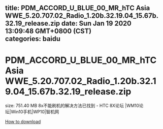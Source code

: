 
title: PDM_ACCORD_U_BLUE_00_MR_hTC Asia WWE_5.20.707.02_Radio_1.20b.32.19.04_15.67b.32.19_release.zip
date: Sun Jan 19 2020 13:09:48 GMT+0800 (CST)    
categories: baidu
---

# PDM_ACCORD_U_BLUE_00_MR_hTC Asia WWE_5.20.707.02_Radio_1.20b.32.19.04_15.67b.32.19_release.zip
size: 751.40 MB
 8x不能刷机的解决方法已找到 - HTC 8X论坛 |WM10论坛|Win10手机|WP10|智机网
 

[How to download](https://bpcam.bemobtrk.com/go/2ceec3aa-1ca2-46d6-b9ff-aaa5c184517c?jno=704)